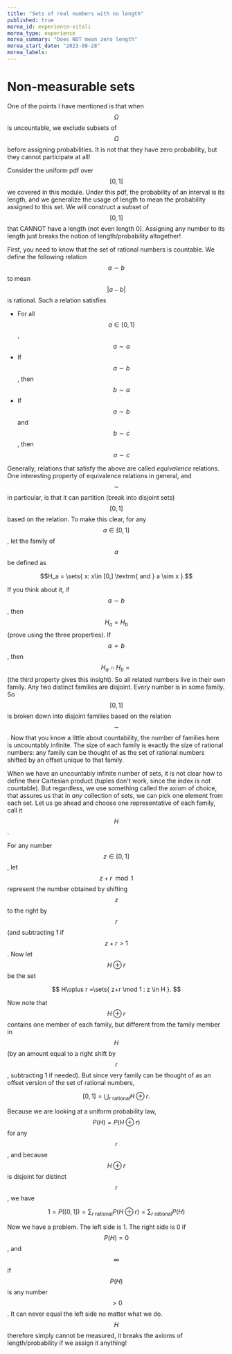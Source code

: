 ```yaml
---
title: "Sets of real numbers with no length"
published: true
morea_id: experience-vitali
morea_type: experience
morea_summary: "Does NOT mean zero length"
morea_start_date: "2023-08-28"
morea_labels:
---
```


# Non-measurable sets

One of the points I have mentioned is that when $$\Omega$$ is uncountable,
we exclude subsets of $$\Omega$$ before assigning probabilities. It is not
that they have zero probability, but they cannot participate at all!

Consider the uniform pdf over $$[0,1]$$ we covered in this module. Under
this pdf, the probability of an interval is its length, and we generalize the
usage of length to mean the probability assigned to this set. We will construct
a subset of $$[0,1]$$ that CANNOT have a length (not even length 0). Assigning
any number to its length just breaks the notion of length/probability altogether!

First, you need to know that the set of rational numbers is
countable. We define the following relation $$a\sim b$$ to mean
$$|a-b|$$ is rational. Such a relation satisfies

* For all $$a\in[0,1]$$, $$a\sim a$$
* If $$a\sim b$$, then $$b\sim a$$
* If $$a\sim b$$ and $$b\sim c$$, then $$a \sim c$$

Generally, relations that satisfy the above are called _equivalence_
relations.  One interesting property of equivalence relations in
general, and $$\sim$$ in particular, is that it can partition (break
into disjoint sets) $$[0,1]$$ based on the relation. To make this
clear, for any $$a \in [0,1]$$, let the family of $$a$$ be defined as

$$H_a = \sets{ x: x\in [0,] \textrm{ and } a \sim x }.$$

If you think about it, if $$a \sim b$$, then $$H_a = H_b$$ (prove
using the three properties). If $$a\not\sim b$$, then $$H_a \cap H_b =
{}$$ (the third property gives this insight). So all related numbers
live in their own family. Any two distinct families are
disjoint. Every number is in some family. So $$[0,1]$$ is broken down
into disjoint families based on the relation $$\sim$$. Now that you
know a little about countability, the number of families here is
uncountably infinite. The size of each family is exactly the size of
rational numbers: any family can be thought of as the set of rational
numbers shifted by an offset unique to that family.

When we have an uncountably infinite number of sets, it is not clear
how to define their Cartesian product (tuples don't work, since the
index is not countable). But regardless, we use something called the
axiom of choice, that assures us that in _any_ collection of sets, we
can pick one element from each set. Let us go ahead and choose
one representative of each family, call it $$H$$. 

For any number $$z\in [0,1]$$, let $$z+r \mod 1$$ represent the number
obtained by shifting $$z$$ to the right by $$r$$ (and subtracting 1
if $$z+r > 1$$. Now let $$H\oplus r$$ be the set

$$ H\oplus r =\sets{ z+r \mod 1 : z \in H }. $$

Now note that $$H\oplus r$$ contains one member of each family, but
different from the family member in $$H$$ (by an amount equal to a
right shift by $$r$$, subtracting 1 if needed). But since very family
can be thought of as an offset version of the set of rational numbers,

$$[0,1] = \bigcup_{r \textrm{ rational}} H \oplus r.$$

Because we are looking at a uniform probability law, $$P(H) = P(H\oplus r)$$ for any $$r$$, and because $$H\oplus r$$ is disjoint for distinct $$r$$, we have

$$1= P([0,1]) = \sum_{r \textrm{ rational}} P(H \oplus r) = \sum_{r \textrm{ rational}} P(H) $$

Now we have a problem. The left side is 1. The right side is 0 if $$P(H)=0$$,
and $$\infty$$ if $$P(H)$$ is any number $$>0$$. It can never equal the left
side no matter what we do. $$H$$ therefore simply cannot be measured, it breaks
the axioms of length/probability if we assign it anything!


